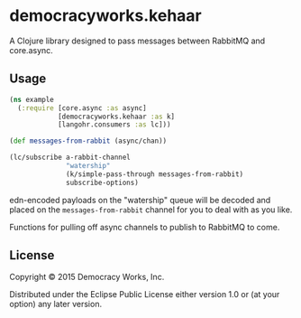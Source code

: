 # democracyworks.kehaar

A Clojure library designed to pass messages between RabbitMQ and core.async.

## Usage

```clojure
(ns example
  (:require [core.async :as async]
            [democracyworks.kehaar :as k]
            [langohr.consumers :as lc]))

(def messages-from-rabbit (async/chan))

(lc/subscribe a-rabbit-channel
              "watership"
              (k/simple-pass-through messages-from-rabbit)
              subscribe-options)
```

edn-encoded payloads on the "watership" queue will be decoded and
placed on the `messages-from-rabbit` channel for you to deal with as
you like.

Functions for pulling off async channels to publish to RabbitMQ to
come.

## License

Copyright © 2015 Democracy Works, Inc.

Distributed under the Eclipse Public License either version 1.0 or (at
your option) any later version.
